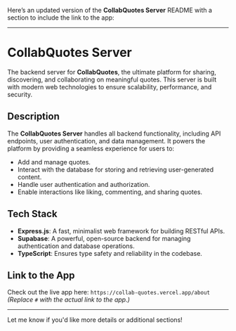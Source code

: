 Here’s an updated version of the **CollabQuotes Server** README with a section to include the link to the app:

---

# CollabQuotes Server

The backend server for **CollabQuotes**, the ultimate platform for sharing, discovering, and collaborating on meaningful quotes. This server is built with modern web technologies to ensure scalability, performance, and security.

## Description

The **CollabQuotes Server** handles all backend functionality, including API endpoints, user authentication, and data management. It powers the platform by providing a seamless experience for users to:

- Add and manage quotes.
- Interact with the database for storing and retrieving user-generated content.
- Handle user authentication and authorization.
- Enable interactions like liking, commenting, and sharing quotes.

## Tech Stack

- **Express.js**: A fast, minimalist web framework for building RESTful APIs.
- **Supabase**: A powerful, open-source backend for managing authentication and database operations.
- **TypeScript**: Ensures type safety and reliability in the codebase.

## Link to the App

Check out the live app here: `https://collab-quotes.vercel.app/about`  
_(Replace `#` with the actual link to the app.)_

---

Let me know if you'd like more details or additional sections!
